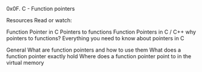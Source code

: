 0x0F. C - Function pointers

Resources
Read or watch:

Function Pointer in C
Pointers to functions
Function Pointers in C / C++
why pointers to functions?
Everything you need to know about pointers in C

General
What are function pointers and how to use them
What does a function pointer exactly hold
Where does a function pointer point to in the virtual memory